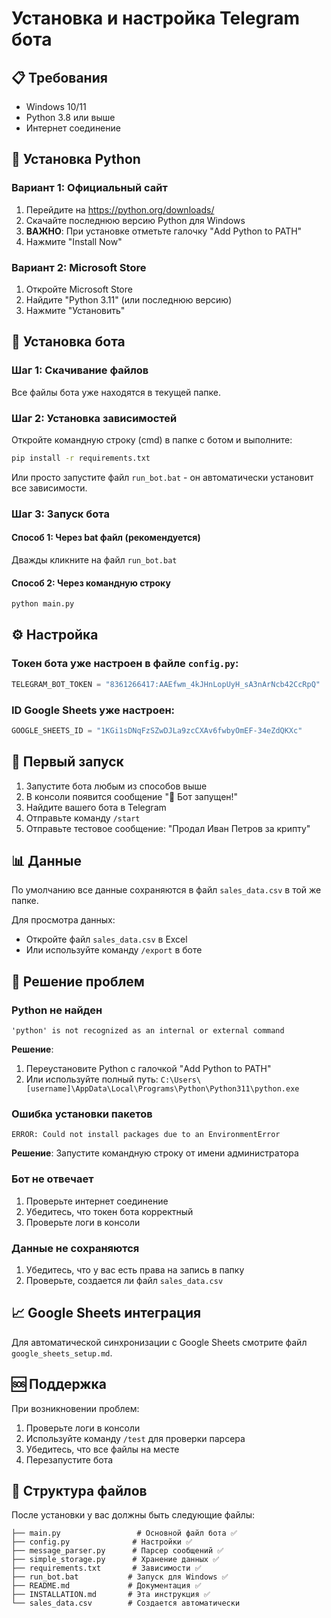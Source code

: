 # Установка и настройка Telegram бота

## 📋 Требования

- Windows 10/11
- Python 3.8 или выше
- Интернет соединение

## 🐍 Установка Python

### Вариант 1: Официальный сайт

1. Перейдите на https://python.org/downloads/
2. Скачайте последнюю версию Python для Windows
3. **ВАЖНО**: При установке отметьте галочку "Add Python to PATH"
4. Нажмите "Install Now"

### Вариант 2: Microsoft Store

1. Откройте Microsoft Store
2. Найдите "Python 3.11" (или последнюю версию)
3. Нажмите "Установить"

## 🚀 Установка бота

### Шаг 1: Скачивание файлов

Все файлы бота уже находятся в текущей папке.

### Шаг 2: Установка зависимостей

Откройте командную строку (cmd) в папке с ботом и выполните:

```bash
pip install -r requirements.txt
```

Или просто запустите файл `run_bot.bat` - он автоматически установит все зависимости.

### Шаг 3: Запуск бота

#### Способ 1: Через bat файл (рекомендуется)
Дважды кликните на файл `run_bot.bat`

#### Способ 2: Через командную строку
```bash
python main.py
```

## ⚙️ Настройка

### Токен бота уже настроен в файле `config.py`:
```python
TELEGRAM_BOT_TOKEN = "8361266417:AAEfwm_4kJHnLopUyH_sA3nArNcb42CcRpQ"
```

### ID Google Sheets уже настроен:
```python
GOOGLE_SHEETS_ID = "1KGi1sDNqFzSZwDJLa9zcCXAv6fwbyOmEF-34eZdQKXc"
```

## 📱 Первый запуск

1. Запустите бота любым из способов выше
2. В консоли появится сообщение "🤖 Бот запущен!"
3. Найдите вашего бота в Telegram
4. Отправьте команду `/start`
5. Отправьте тестовое сообщение: "Продал Иван Петров за крипту"

## 📊 Данные

По умолчанию все данные сохраняются в файл `sales_data.csv` в той же папке.

Для просмотра данных:
- Откройте файл `sales_data.csv` в Excel
- Или используйте команду `/export` в боте

## 🔧 Решение проблем

### Python не найден
```
'python' is not recognized as an internal or external command
```

**Решение**: 
1. Переустановите Python с галочкой "Add Python to PATH"
2. Или используйте полный путь: `C:\Users\[username]\AppData\Local\Programs\Python\Python311\python.exe`

### Ошибка установки пакетов
```
ERROR: Could not install packages due to an EnvironmentError
```

**Решение**: Запустите командную строку от имени администратора

### Бот не отвечает
1. Проверьте интернет соединение
2. Убедитесь, что токен бота корректный
3. Проверьте логи в консоли

### Данные не сохраняются
1. Убедитесь, что у вас есть права на запись в папку
2. Проверьте, создается ли файл `sales_data.csv`

## 📈 Google Sheets интеграция

Для автоматической синхронизации с Google Sheets смотрите файл `google_sheets_setup.md`.

## 🆘 Поддержка

При возникновении проблем:

1. Проверьте логи в консоли
2. Используйте команду `/test` для проверки парсера
3. Убедитесь, что все файлы на месте
4. Перезапустите бота

## 📁 Структура файлов

После установки у вас должны быть следующие файлы:
```
├── main.py                 # Основной файл бота ✅
├── config.py              # Настройки ✅
├── message_parser.py      # Парсер сообщений ✅
├── simple_storage.py      # Хранение данных ✅
├── requirements.txt       # Зависимости ✅
├── run_bot.bat           # Запуск для Windows ✅
├── README.md             # Документация ✅
├── INSTALLATION.md       # Эта инструкция ✅
└── sales_data.csv        # Создается автоматически
```
